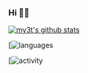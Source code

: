 ### Hi 👋🏻

[![my3t's github stats](https://github-readme-stats.vercel.app/api?username=my3t)](https://github.com/anuraghazra/github-readme-stats)

[![languages](https://wakatime.com/share/@myst/53d3dd4f-b44a-4a83-8540-11b4e1a3449a.png)

[![activity](https://wakatime.com/share/@myst/72945211-85c9-4ef5-80af-f698d619db61.png)
